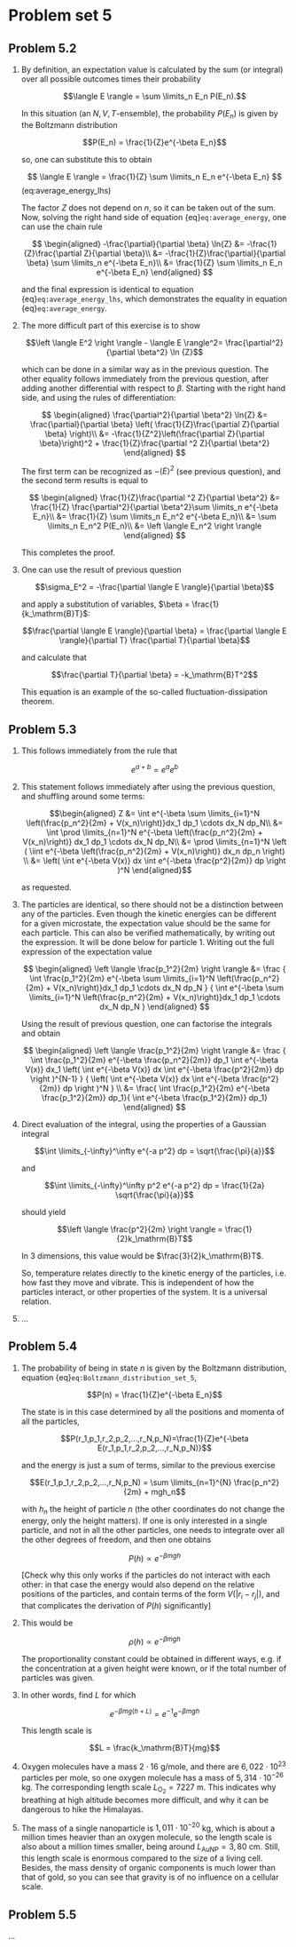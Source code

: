 # Problem set 5

## Problem 5.2

1.  By definition, an expectation value is calculated by the sum (or
    integral) over all possible outcomes times their probability

    $$\langle E \rangle = \sum \limits_n E_n P(E_n).$$

    In this situation (an $N,V,T$-ensemble), the probability $P(E_n)$ is
    given by the Boltzmann distribution

    $$P(E_n) = \frac{1}{Z}e^{-\beta E_n}$$

    so, one can substitute this to obtain

    $$
            \langle E \rangle = \frac{1}{Z} \sum \limits_n E_n e^{-\beta E_n}
    $$ (eq:average_energy_lhs)

    The factor $Z$ does not depend on $n$, so it can be taken out of the
    sum. Now, solving the right hand side of equation {eq}`eq:average_energy`,
    one can use the chain rule

    $$
    \begin{aligned}
            -\frac{\partial}{\partial \beta} \ln{Z} &= -\frac{1}{Z}\frac{\partial Z}{\partial \beta}\\
            &= -\frac{1}{Z}\frac{\partial}{\partial \beta} \sum \limits_n e^{-\beta E_n}\\
            &= \frac{1}{Z} \sum \limits_n  E_n e^{-\beta E_n}
    \end{aligned}
    $$

    and the final expression is identical to equation {eq}`eq:average_energy_lhs`, which
    demonstrates the equality in equation {eq}`eq:average_energy`.

2.  The more difficult part of this exercise is to show

    $$\left \langle E^2 \right \rangle - \langle E \rangle^2= \frac{\partial^2}{\partial \beta^2} \ln {Z}$$

    which can be done in a similar way as in the previous question. The
    other equality follows immediately from the previous question, after
    adding another differential with respect to $\beta$. Starting with
    the right hand side, and using the rules of differentiation:

    $$
    \begin{aligned}
            \frac{\partial^2}{\partial \beta^2} \ln{Z} &= \frac{\partial}{\partial \beta} \left( \frac{1}{Z}\frac{\partial Z}{\partial \beta} \right)\\
            &= -\frac{1}{Z^2}\left(\frac{\partial Z}{\partial \beta}\right)^2 + \frac{1}{Z}\frac{\partial ^2 Z}{\partial \beta^2}
    \end{aligned}
    $$

    The first term can be recognized as $-\langle E \rangle^2$ (see
    previous question), and the second term results is equal to

    $$
    \begin{aligned}
             \frac{1}{Z}\frac{\partial ^2 Z}{\partial \beta^2} &= \frac{1}{Z} \frac{\partial^2}{\partial \beta^2}\sum \limits_n e^{-\beta E_n}\\
             &= \frac{1}{Z} \sum \limits_n E_n^2 e^{-\beta E_n}\\
             &= \sum \limits_n E_n^2 P(E_n)\\
             &= \left \langle E_n^2 \right \rangle
    \end{aligned}
    $$

    This completes the proof.

3.  One can use the result of previous question

    $$\sigma_E^2 = -\frac{\partial \langle E \rangle}{\partial \beta}$$

    and apply a substitution of variables,
    $\beta = \frac{1}{k_\mathrm{B}T}$:

    $$\frac{\partial \langle E \rangle}{\partial \beta} = \frac{\partial \langle E \rangle}{\partial T} \frac{\partial T}{\partial \beta}$$

    and calculate that

    $$\frac{\partial T}{\partial \beta} = -k_\mathrm{B}T^2$$

    This equation is an example of the so-called fluctuation-dissipation
    theorem.

## Problem 5.3

1.  This follows immediately from the rule that

    $$e^{a+b} = e^a e^b$$

2.  This statement follows immediately after using the previous question,
    and shuffling around some terms:

    $$\begin{aligned}
        Z &= \int e^{-\beta \sum \limits_{i=1}^N \left(\frac{p_n^2}{2m} + V(x_n)\right)}dx_1 dp_1 \cdots dx_N dp_N\\
        &= \int \prod \limits_{n=1}^N e^{-\beta \left(\frac{p_n^2}{2m} + V(x_n)\right)} dx_1 dp_1 \cdots dx_N dp_N\\
        &= \prod \limits_{n=1}^N \left ( \iint  e^{-\beta \left(\frac{p_n^2}{2m} + V(x_n)\right)} dx_n dp_n \right) \\
        &= \left( \int e^{-\beta V(x)} dx \int e^{-\beta \frac{p^2}{2m}} dp \right )^N
    \end{aligned}$$

    as requested.

3.  The particles are identical, so there should not be a distinction
    between any of the particles. Even though the kinetic energies can
    be different for a given microstate, the expectation value should be
    the same for each particle. This can also be verified
    mathematically, by writing out the expression. It will be done below
    for particle 1. Writing out the full expression of the expectation
    value

    $$
    \begin{aligned}
        \left \langle \frac{p_1^2}{2m} \right \rangle &= \frac { \int \frac{p_1^2}{2m} e^{-\beta \sum \limits_{i=1}^N \left(\frac{p_n^2}{2m} + V(x_n)\right)}dx_1 dp_1 \cdots dx_N dp_N } { \int e^{-\beta \sum \limits_{i=1}^N \left(\frac{p_n^2}{2m} + V(x_n)\right)}dx_1 dp_1 \cdots dx_N dp_N }
    \end{aligned}
    $$

    Using the result of previous question, one can factorise the
    integrals and obtain

    $$
    \begin{aligned}
        \left \langle \frac{p_1^2}{2m} \right \rangle &= \frac { \int \frac{p_1^2}{2m} e^{-\beta \frac{p_n^2}{2m}} dp_1 \int e^{-\beta V(x)} dx_1 \left( \int e^{-\beta V(x)} dx \int e^{-\beta \frac{p^2}{2m}} dp \right )^{N-1} } { \left( \int e^{-\beta V(x)} dx \int e^{-\beta \frac{p^2}{2m}} dp \right )^N } \\
        &= \frac{ \int \frac{p_1^2}{2m} e^{-\beta \frac{p_1^2}{2m}} dp_1}{ \int e^{-\beta \frac{p_1^2}{2m}} dp_1}
    \end{aligned}
    $$

4.  Direct evaluation of the integral, using the properties of a
    Gaussian integral

    $$\int \limits_{-\infty}^\infty e^{-a p^2} dp = \sqrt{\frac{\pi}{a}}$$

    and

    $$\int \limits_{-\infty}^\infty p^2 e^{-a p^2} dp = \frac{1}{2a} \sqrt{\frac{\pi}{a}}$$

    should yield

    $$\left \langle \frac{p^2}{2m} \right \rangle = \frac{1}{2}k_\mathrm{B}T$$

    In 3 dimensions, this value would be $\frac{3}{2}k_\mathrm{B}T$.

    So, temperature relates directly to the kinetic energy of the
    particles, i.e. how fast they move and vibrate. This is independent
    of how the particles interact, or other properties of the system. It
    is a universal relation.

5.  ...

## Problem 5.4

1.  The probability of being in state $n$ is given by the Boltzmann
    distribution, equation {eq}`eq:Boltzmann_distribution_set_5`,

    $$P(n) = \frac{1}{Z}e^{-\beta E_n}$$

    The state is in this case determined by all the positions and
    momenta of all the particles,

    $$P(r_1,p_1,r_2,p_2,...,r_N,p_N)=\frac{1}{Z}e^{-\beta E(r_1,p_1,r_2,p_2,...,r_N,p_N)}$$

    and the energy is just a sum of terms, similar to the previous
    exercise

    $$E(r_1,p_1,r_2,p_2,...,r_N,p_N) = \sum \limits_{n=1}^{N} \frac{p_n^2}{2m} + mgh_n$$

    with $h_n$ the height of particle $n$ (the other coordinates do not
    change the energy, only the height matters). If one is only
    interested in a single particle, and not in all the other particles,
    one needs to integrate over all the other degrees of freedom, and
    then one obtains

    $$P(h) \propto e^{-\beta m g h}$$

    [Check why this only works if the particles do not interact with
    each other: in that case the energy would also depend on the
    relative positions of the particles, and contain terms of the form
    $V(|r_i - r_j|)$, and that complicates the derivation of $P(h)$
    significantly]

2.  This would be

    $$\rho(h) \propto e^{-\beta m g h}$$

    The proportionality constant could be obtained in different ways,
    e.g. if the concentration at a given height were known, or if the
    total number of particles was given.

3.  In other words, find $L$ for which

    $$e^{-\beta mg(h+L)} = e^{-1}e^{-\beta mgh}$$

    This length scale is

    $$L = \frac{k_\mathrm{B}T}{mg}$$

4.  Oxygen molecules have a mass $2 \cdot 16$ g/mole, and there are
    $6,022\cdot10^{23}$ particles per mole, so one oxygen molecule has a
    mass of $5,314\cdot10^{-26}$ kg. The corresponding length scale
    $L_\mathrm{O_2} = 7227$ m. This indicates why breathing at high
    altitude becomes more difficult, and why it can be dangerous to hike
    the Himalayas.

5.  The mass of a single nanoparticle is $1,011\cdot10^{-20}$ kg, which
    is about a million times heavier than an oxygen molecule, so the
    length scale is also about a million times smaller, being around
    $L_\mathrm{AuNP} = 3,80$ cm. Still, this length scale is enormous
    compared to the size of a living cell. Besides, the mass density of
    organic components is much lower than that of gold, so you can see
    that gravity is of no influence on a cellular scale.

## Problem 5.5

...
